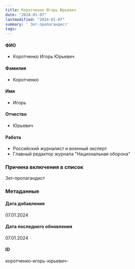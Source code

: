 ```yaml
---
title: Коротченко Игорь Юрьевич
date: "2024-01-07"
lastmodified: "2024-01-07"
summary: ' Зет-пропагандист'
tags: 
---
```

<!--# pp2-->
<!--## Фигурант-->
<!--### Личные данные-->
#### ФИО
- Коротченко Игорь Юрьевич
#### Фамилия
- Коротченко
#### Имя
- Игорь
#### Отчество
- Юрьевич
#### Работа
- Российский журналист и военный эксперт
- Главный редактор журнала "Национальная оборона"
### Причина включения в список
Зет-пропагандист
### Метаданные
#### Дата добавления
07.01.2024
#### Дата последнего обновления
07.01.2024
#### ID
коротченко-игорь-юрьевич-
<!--## END;-->
